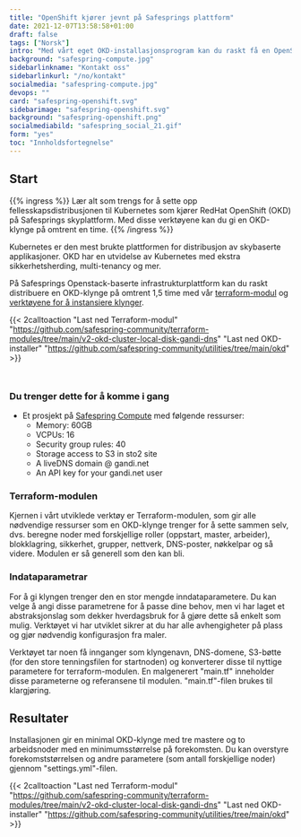 ```yaml
---
title: "OpenShift kjører jevnt på Safesprings plattform"
date: 2021-12-07T13:58:58+01:00
draft: false
tags: ["Norsk"]
intro: "Med vårt eget OKD-installasjonsprogram kan du raskt få en OpenShift-cluster up-and-running."
background: "safespring-compute.jpg"
sidebarlinkname: "Kontakt oss"
sidebarlinkurl: "/no/kontakt"
socialmedia: "safespring-compute.jpg"
devops: ""
card: "safespring-openshift.svg"
sidebarimage: "safespring-openshift.svg"
background: "safespring-openshift.png"
socialmediabild: "safespring_social_21.gif"
form: "yes"
toc: "Innholdsfortegnelse"
---
```


## Start

{{% ingress %}}
Lær alt som trengs for å sette opp fellesskapsdistribusjonen til Kubernetes som kjører RedHat OpenShift (OKD) på Safesprings skyplattform. Med disse verktøyene kan du gi en OKD-klynge på omtrent en time.
{{% /ingress %}}

Kubernetes er den mest brukte plattformen for distribusjon av skybaserte applikasjoner. OKD har en utvidelse av Kubernetes med ekstra sikkerhetsherding, multi-tenancy og mer.

På Safesprings Openstack-baserte infrastrukturplattform kan du raskt distribuere en OKD-klynge på omtrent 1,5 time med vår [terraform-modul][1] og [verktøyene for å instansiere klynger][2].

{{< 2calltoaction "Last ned Terraform-modul" "https://github.com/safespring-community/terraform-modules/tree/main/v2-okd-cluster-local-disk-gandi-dns" "Last ned OKD-installer" "https://github.com/safespring-community/utilities/tree/main/okd" >}}

<div style="margin-bottom:50px;"></div>

### Du trenger dette for å komme i gang

- Et prosjekt på [Safespring Compute](/no/compute) med følgende ressurser:
    - Memory: 60GB
    - VCPUs: 16
    - Security group rules: 40
    - Storage access to S3 in sto2 site
    - A liveDNS domain @ gandi.net
    - An API key for your gandi.net user

### Terraform-modulen
Kjernen i vårt utviklede verktøy er Terraform-modulen, som gir alle nødvendige ressurser som en OKD-klynge trenger for å sette sammen selv, dvs. beregne noder med forskjellige roller (oppstart, master, arbeider), blokklagring, sikkerhet, grupper, nettverk, DNS-poster, nøkkelpar og så videre. Modulen er så generell som den kan bli.

### Indataparametrar
For å gi klyngen trenger den en stor mengde inndataparametere. Du kan velge å angi disse parametrene for å passe dine behov, men vi har laget et abstraksjonslag som dekker hverdagsbruk for å gjøre dette så enkelt som mulig. Verktøyet vi har utviklet sikrer at du har alle avhengigheter på plass og gjør nødvendig konfigurasjon fra maler.

Verktøyet tar noen få innganger som klyngenavn, DNS-domene, S3-bøtte (for den store tenningsfilen for startnoden) og konverterer disse til nyttige parametere for terraform-modulen. En malgenerert "main.tf" inneholder disse parameterne og referansene til modulen. "main.tf"-filen brukes til klargjøring.

## Resultater

Installasjonen gir en minimal OKD-klynge med tre mastere og to arbeidsnoder med en minimumsstørrelse på forekomsten. Du kan overstyre forekomststørrelsen og andre parametere (som antall forskjellige noder) gjennom "settings.yml"-filen.

{{< 2calltoaction "Last ned Terraform-modul" "https://github.com/safespring-community/terraform-modules/tree/main/v2-okd-cluster-local-disk-gandi-dns" "Last ned OKD-installer" "https://github.com/safespring-community/utilities/tree/main/okd" >}}

[1]:https://github.com/safespring-community/terraform-modules/tree/main/v2-okd-cluster-local-disk-gandi-dns
[2]:https://github.com/safespring-community/utilities/tree/main/okd
